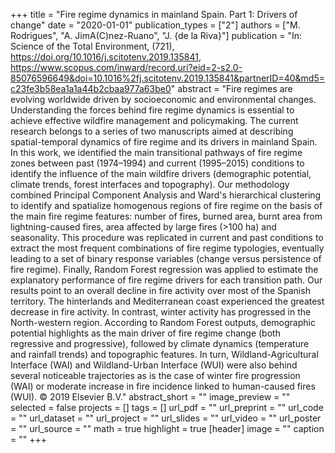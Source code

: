 +++
title = "Fire regime dynamics in mainland Spain. Part 1: Drivers of change"
date = "2020-01-01"
publication_types = ["2"]
authors = ["M. Rodrigues", "A. JimA(C)nez-Ruano", "J. {de la Riva}"]
publication = "In: Science of the Total Environment, (721), https://doi.org/10.1016/j.scitotenv.2019.135841, https://www.scopus.com/inward/record.uri?eid=2-s2.0-85076596649&doi=10.1016%2fj.scitotenv.2019.135841&partnerID=40&md5=c23fe3b58ea1a1a44b2cbaa977a63be0"
abstract = "Fire regimes are evolving worldwide driven by socioeconomic and environmental changes. Understanding the forces behind fire regime dynamics is essential to achieve effective wildfire management and policymaking. The current research belongs to a series of two manuscripts aimed at describing spatial-temporal dynamics of fire regime and its drivers in mainland Spain. In this work, we identified the main transitional pathways of fire regime zones between past (1974–1994) and current (1995–2015) conditions to identify the influence of the main wildfire drivers (demographic potential, climate trends, forest interfaces and topography). Our methodology combined Principal Component Analysis and Ward's hierarchical clustering to identify and spatialize homogenous regions of fire regime on the basis of the main fire regime features: number of fires, burned area, burnt area from lightning-caused fires, area affected by large fires (>100 ha) and seasonality. This procedure was replicated in current and past conditions to extract the most frequent combinations of fire regime typologies, eventually leading to a set of binary response variables (change versus persistence of fire regime). Finally, Random Forest regression was applied to estimate the explanatory performance of fire regime drivers for each transition path. Our results point to an overall decline in fire activity over most of the Spanish territory. The hinterlands and Mediterranean coast experienced the greatest decrease in fire activity. In contrast, winter activity has progressed in the North-western region. According to Random Forest outputs, demographic potential highlights as the main driver of fire regime change (both regressive and progressive), followed by climate dynamics (temperature and rainfall trends) and topographic features. In turn, Wildland-Agricultural Interface (WAI) and Wildland-Urban Interface (WUI) were also behind several noticeable trajectories as is the case of winter fire progression (WAI) or moderate increase in fire incidence linked to human-caused fires (WUI). © 2019 Elsevier B.V."
abstract_short = ""
image_preview = ""
selected = false
projects = []
tags = []
url_pdf = ""
url_preprint = ""
url_code = ""
url_dataset = ""
url_project = ""
url_slides = ""
url_video = ""
url_poster = ""
url_source = ""
math = true
highlight = true
[header]
image = ""
caption = ""
+++
